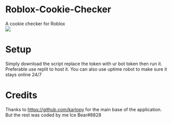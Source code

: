 # Roblox-Cookie-Checker
A cookie checker for Roblox<br>
<img src="https://media.discordapp.net/attachments/859611591598669848/904938457170841720/unknown.png?width=448&height=597"></img>
# Setup
Simply download the script replace the token with ur bot token then run it. 
Preferable use replit to host it. You can also use uptime robot to make sure it stays online 24/7
# Credits
Thanks to https://github.com/karlopy for the main base of the application. But the rest was coded by me Ice Bear#8828
